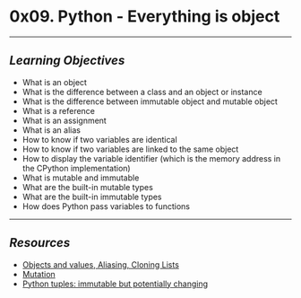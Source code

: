 # **0x09. Python - Everything is object**
---
## *Learning Objectives*
- What is an object
- What is the difference between a class and an object or instance
- What is the difference between immutable object and mutable object
- What is a reference
- What is an assignment
- What is an alias
- How to know if two variables are identical
- How to know if two variables are linked to the same object
- How to display the variable identifier (which is the memory address in the CPython implementation)
- What is mutable and immutable
- What are the built-in mutable types
- What are the built-in immutable types
- How does Python pass variables to functions
---
## *Resources*
- [Objects and values, Aliasing, Cloning Lists](https://www.openbookproject.net/thinkcs/python/english2e/ch09.html#objects-and-values)
- [Mutation](https://www.composingprograms.com/pages/24-mutable-data.html)
- [Python tuples: immutable but potentially changing](http://radar.oreilly.com/2014/10/python-tuples-immutable-but-potentially-changing.html)
